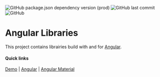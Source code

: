 ![GitHub package.json dependency version (prod)](https://img.shields.io/github/package-json/dependency-version/v1l0n/ng-lib/@angular/core.svg)
![GitHub last commit](https://img.shields.io/github/last-commit/v1l0n/ng-lib.svg)
![GitHub](https://img.shields.io/github/license/v1l0n/ng-lib.svg)

# Angular Libraries

This project contains librairies build with and for [Angular](https://github.com/angular/angular).

#### Quick links

[Demo](https://stackblitz.com/github/v1l0n/ng-lib/tree/stackblitz/) | [Angular](https://angular.io/) | [Angular Material](https://material.angular.io/)
